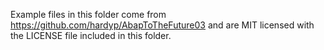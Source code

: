 Example files in this folder come from https://github.com/hardyp/AbapToTheFuture03 and are MIT licensed with the LICENSE file included in this folder.